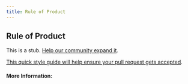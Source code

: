 ```yaml
---
title: Rule of Product
---
```


## Rule of Product

This is a stub. [Help our community expand it](https://github.com/freecodecamp/guides/tree/master/src/pages/articles/math/counting/rule-of-product/index.md).

[This quick style guide will help ensure your pull request gets accepted](https://github.com/freeCodeCamp/guides/blob/master/README.md).

<!-- The article goes here, in GitHub-flavored Markdown. Feel free to add YouTube videos, images, and CodePen/JSBin embeds  -->

#### More Information:
<!-- Please add any articles you think might be helpful to read before writing the article -->


